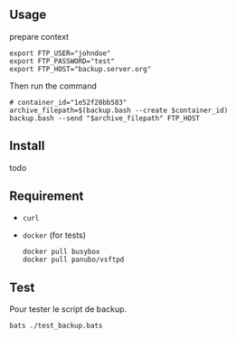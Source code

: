 ## Usage

prepare context

    export FTP_USER="johndoe"
    export FTP_PASSWORD="test"
    export FTP_HOST="backup.server.org"

  Then run the command

    # container_id="1e52f28bb583"
    archive_filepath=$(backup.bash --create $container_id)
    backup.bash --send "$archive_filepath" FTP_HOST


## Install

  todo

## Requirement

* `curl`
* `docker` (for tests)

      docker pull busybox
      docker pull panubo/vsftpd

## Test

Pour tester le script de backup.

    bats ./test_backup.bats
